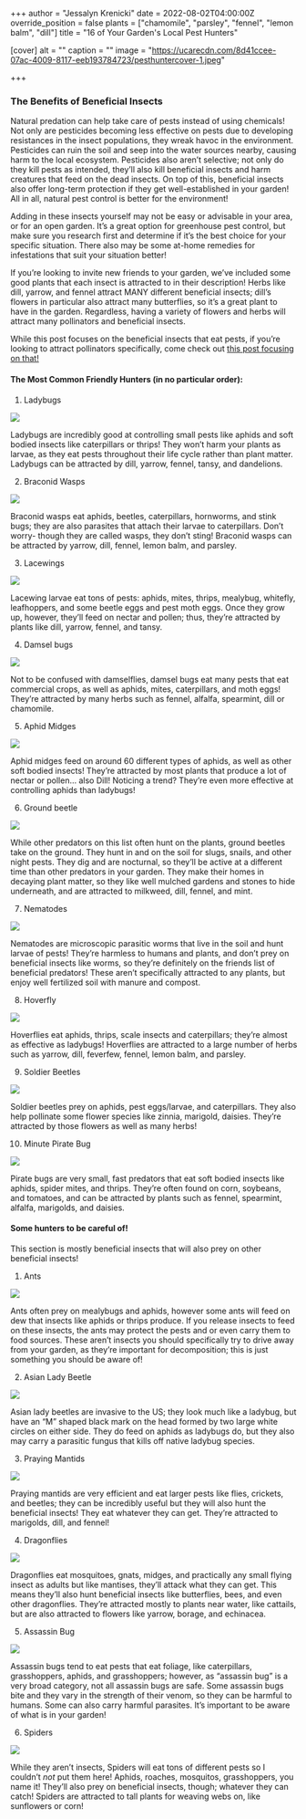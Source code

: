 +++
author = "Jessalyn Krenicki"
date = 2022-08-02T04:00:00Z
override_position = false
plants = ["chamomile", "parsley", "fennel", "lemon balm", "dill"]
title = "16 of Your Garden's Local Pest Hunters"

[cover]
alt = ""
caption = ""
image = "https://ucarecdn.com/8d41ccee-07ac-4009-8117-eeb193784723/pesthuntercover-1.jpeg"

+++
### **The Benefits of Beneficial Insects**

Natural predation can help take care of pests instead of using chemicals! Not only are pesticides becoming less effective on pests due to developing resistances in the insect populations, they wreak havoc in the environment. Pesticides can ruin the soil and seep into the water sources nearby, causing harm to the local ecosystem. Pesticides also aren’t selective; not only do they kill pests as intended, they’ll also kill beneficial insects and harm creatures that feed on the dead insects. On top of this, beneficial insects also offer long-term protection if they get well-established in your garden! All in all, natural pest control is better for the environment!

Adding in these insects yourself may not be easy or advisable in your area, or for an open garden. It’s a great option for greenhouse pest control, but make sure you research first and determine if it’s the best choice for your specific situation. There also may be some at-home remedies for infestations that suit your situation better!

If you’re looking to invite new friends to your garden, we’ve included some good plants that each insect is attracted to in their description! Herbs like dill, yarrow, and fennel attract MANY different beneficial insects; dill’s flowers in particular also attract many butterflies, so it’s a great plant to have in the garden. Regardless, having a variety of flowers and herbs will attract many pollinators and beneficial insects.

While this post focuses on the beneficial insects that eat pests, if you’re looking to attract pollinators specifically, come check out [this post focusing on that!](https://blog.planter.garden/posts/attracting-pollinators-to-the-garden/ "Attracting Pollinators to the Garden")

#### **The Most Common Friendly Hunters (in no particular order):**

1. Ladybugs

![](/uploads/ladybug.jpeg)

Ladybugs are incredibly good at controlling small pests like aphids and soft bodied insects like caterpillars or thrips! They won’t harm your plants as larvae, as they eat pests throughout their life cycle rather than plant matter. Ladybugs can be attracted by dill, yarrow, fennel, tansy, and dandelions.

2. Braconid Wasps

![](https://ucarecdn.com/a0b20ce0-b16d-4260-af59-0f2adf872579/braconidwasps.jpeg)

Braconid wasps eat aphids, beetles, caterpillars, hornworms, and stink bugs; they are also parasites that attach their larvae to caterpillars. Don’t worry- though they are called wasps, they don’t sting! Braconid wasps can be attracted by yarrow, dill, fennel, lemon balm, and parsley.

3. Lacewings

![](https://ucarecdn.com/fcbe3991-6a43-4312-a79e-5f1338e0496b/lacewings.jpeg)

Lacewing larvae eat tons of pests: aphids, mites, thrips, mealybug, whitefly, leafhoppers, and some beetle eggs and pest moth eggs. Once they grow up, however, they’ll feed on nectar and pollen; thus, they’re attracted by plants like dill, yarrow, fennel, and tansy.

4. Damsel bugs

![](https://ucarecdn.com/adffc485-ae2f-4dfa-adfe-b26e6be0d102/damselbugs.jpeg)

Not to be confused with damselflies, damsel bugs eat many pests that eat commercial crops, as well as aphids, mites, caterpillars, and moth eggs! They’re attracted by many herbs such as fennel, alfalfa, spearmint, dill or chamomile.

5. Aphid Midges

![](https://ucarecdn.com/45ed5000-9804-4bb8-834b-8c9e699619c5/midge.jpeg)

Aphid midges feed on around 60 different types of aphids, as well as other soft bodied insects! They’re attracted by most plants that produce a lot of nectar or pollen… also Dill! Noticing a trend? They’re even more effective at controlling aphids than ladybugs!

6. Ground beetle

![](https://ucarecdn.com/fa2e15c2-08a9-4c6f-9162-af89e8a72056/groundbeetle.jpeg)

While other predators on this list often hunt on the plants, ground beetles take on the ground. They hunt in and on the soil for slugs, snails, and other night pests. They dig and are nocturnal, so they’ll be active at a different time than other predators in your garden. They make their homes in decaying plant matter, so they like well mulched gardens and stones to hide underneath, and are attracted to milkweed, dill, fennel, and mint.

7. Nematodes

![](https://ucarecdn.com/f926086d-14e6-4d40-86de-7bfa1298a93b/nematodes.jpeg)

Nematodes are microscopic parasitic worms that live in the soil and hunt larvae of pests! They’re harmless to humans and plants, and don’t prey on beneficial insects like worms, so they’re definitely on the friends list of beneficial predators! These aren’t specifically attracted to any plants, but enjoy well fertilized soil with manure and compost.

8. Hoverfly

![](https://ucarecdn.com/5ffa1905-f3d6-4c2c-a3a7-3e5f0f030307/hoverfly.jpeg)

Hoverflies eat aphids, thrips, scale insects and caterpillars; they’re almost as effective as ladybugs! Hoverflies are attracted to a large number of herbs such as yarrow, dill, feverfew, fennel, lemon balm, and parsley.

9. Soldier Beetles

![](https://ucarecdn.com/0fcb1545-04bf-4f0a-b9a5-0741d10e21fc/soldierbeetles.jpeg)

Soldier beetles prey on aphids, pest eggs/larvae, and caterpillars. They also help pollinate some flower species like zinnia, marigold, daisies. They’re attracted by those flowers as well as many herbs!

10. Minute Pirate Bug

![](https://ucarecdn.com/77ca180f-9617-4dca-9696-e97cce44332b/piratebug.jpg)

Pirate bugs are very small, fast predators that eat soft bodied insects like aphids, spider mites, and thrips. They’re often found on corn, soybeans, and tomatoes, and can be attracted by plants such as fennel, spearmint, alfalfa, marigolds, and daisies.

#### **Some hunters to be careful of!**

This section is mostly beneficial insects that will also prey on other beneficial insects!

1. Ants

![](https://ucarecdn.com/24841a8f-0b5d-4bed-a7e5-8071be446227/ant.jpeg)

Ants often prey on mealybugs and aphids, however some ants will feed on dew that insects like aphids or thrips produce. If you release insects to feed on these insects, the ants may protect the pests and or even carry them to food sources. These aren’t insects you should specifically try to drive away from your garden, as they’re important for decomposition; this is just something you should be aware of!

2. Asian Lady Beetle

![](https://ucarecdn.com/dfb36a26-93db-41dd-84ea-78d7fb398552/asianladybeetle.jpeg)

Asian lady beetles are invasive to the US; they look much like a ladybug, but have an “M” shaped black mark on the head formed by two large white circles on either side. They do feed on aphids as ladybugs do, but they also may carry a parasitic fungus that kills off native ladybug species.

3. Praying Mantids

![](https://ucarecdn.com/cd6d1dc7-1ed7-4af2-83ae-c52c7a94f5cb/prayingmantid.jpeg)

Praying mantids are very efficient and eat larger pests like flies, crickets, and beetles; they can be incredibly useful but they will also hunt the beneficial insects! They eat whatever they can get. They’re attracted to marigolds, dill, and fennel!

4. Dragonflies

![](https://ucarecdn.com/03e12a47-2728-402a-9da9-e6277ea5f5d0/dragonfly.jpeg)

Dragonflies eat mosquitoes, gnats, midges, and practically any small flying insect as adults but like mantises, they’ll attack what they can get. This means they’ll also hunt beneficial insects like butterflies, bees, and even other dragonflies. They’re attracted mostly to plants near water, like cattails, but are also attracted to flowers like yarrow, borage, and echinacea.

5. Assassin Bug

![](https://ucarecdn.com/68898d1f-6354-435a-bbe1-527d6271855a/assassinbug.jpeg)

Assassin bugs tend to eat pests that eat foliage, like caterpillars, grasshoppers, aphids, and grasshoppers; however, as “assassin bug” is a very broad category, not all assassin bugs are safe. Some assassin bugs bite and they vary in the strength of their venom, so they can be harmful to humans. Some can also carry harmful parasites. It’s important to be aware of what is in your garden!

6. Spiders

![](https://ucarecdn.com/c029f05b-563a-4b62-975f-9cc5997f162b/spider.jpg)

While they aren’t insects, Spiders will eat tons of different pests so I couldn’t _not_ put them here! Aphids, roaches, mosquitos, grasshoppers, you name it! They’ll also prey on beneficial insects, though; whatever they can catch! Spiders are attracted to tall plants for weaving webs on, like sunflowers or corn!